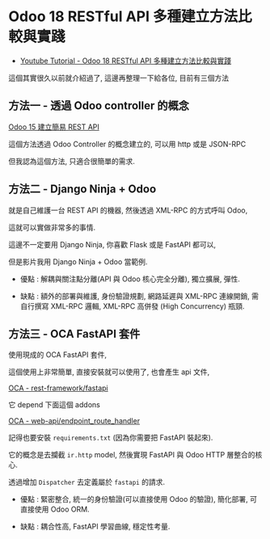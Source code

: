 # Odoo 18 RESTful API 多種建立方法比較與實踐

* [Youtube Tutorial - Odoo 18 RESTful API 多種建立方法比較與實踐](https://youtu.be/tQYbuCZjojY)

這個其實很久以前就介紹過了, 這邊再整理一下給各位, 目前有三個方法

## 方法一 - 透過 Odoo controller 的概念

[Odoo 15 建立簡易 REST API](https://github.com/twtrubiks/odoo-demo-addons-tutorial/tree/15.0/demo_controller_api)

這個方法透過 Odoo Controller 的概念建立的, 可以用 http 或是 JSON-RPC

但我認為這個方法, 只適合很簡單的需求.

## 方法二 - Django Ninja + Odoo

就是自己維護一台 REST API 的機器, 然後透過 XML-RPC 的方式呼叫 Odoo,

這就可以實做非常多的事情.

這邊不一定要用 Django Ninja, 你喜歡 Flask 或是 FastAPI 都可以,

但是影片我用 Django Ninja + Odoo 當範例.

* 優點 : 解耦與關注點分離(API 與 Odoo 核心完全分離), 獨立擴展, 彈性.

* 缺點 : 額外的部署與維護, 身份驗證規劃, 網路延遲與 XML-RPC 連線開銷, 需自行撰寫 XML-RPC 邏輯, XML-RPC 高併發 (High Concurrency) 瓶頸.

## 方法三 - OCA FastAPI 套件

使用現成的 OCA FastAPI 套件,

這個使用上非常簡單, 直接安裝就可以使用了, 也會產生 api 文件,

[OCA - rest-framework/fastapi](https://github.com/OCA/rest-framework/tree/18.0/fastapi)

它 depend 下面這個 addons

[OCA - web-api/endpoint_route_handler](https://github.com/OCA/web-api/tree/18.0/endpoint_route_handler)

記得也要安裝 `requirements.txt` (因為你需要把 FastAPI 裝起來).

它的概念是去攔截 `ir.http` model, 然後實現 FastAPI 與 Odoo HTTP 層整合的核心.

透過增加 `Dispatcher` 去定義屬於 `fastapi` 的請求.

* 優點 : 緊密整合, 統一的身份驗證(可以直接使用 Odoo 的驗證), 簡化部署, 可直接使用 Odoo ORM.

* 缺點 : 耦合性高, FastAPI 學習曲線, 穩定性考量.
